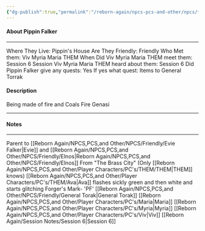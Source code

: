 ```yaml
---
{"dg-publish":true,"permalink":"/reborn-again/npcs-pcs-and-other/npcs/friendly/pippin-falker/"}
---
```



#### About Pippin Falker
---
Where They Live: Pippin's House
Are They Friendly: Friendly 
Who Met them: Viv Myria Maria THEM
When Did Viv Myria Maria THEM meet them: Session 6
Session Viv Myria Maria THEM heard about them: Session 6
Did Pippin Falker give any quests: Yes
	If yes what quest: Items to General Torrak


#### Description
Being made of fire and Coals
Fire Genasi

---

#### Notes
---
Parent to [[Reborn Again/NPCS,PCS,and Other/NPCS/Friendly/Evie Falker\|Evie]] and [[Reborn Again/NPCS,PCS,and Other/NPCS/Friendly/Elnos\|Reborn Again/NPCS,PCS,and Other/NPCS/Friendly/Elnos]]
From "The Brass City" (Only [[Reborn Again/NPCS,PCS,and Other/Player Characters/PC's/THEM/THEM\|THEM]]  knows)
 [[Reborn Again/NPCS,PCS,and Other/Player Characters/PC's/THEM/Ava\|Ava]] flashes sickly green and then white and starts glitching
Forger's Mark- 'PF'
[[Reborn Again/NPCS,PCS,and Other/NPCS/Friendly/General Torak\|General Torak]]
[[Reborn Again/NPCS,PCS,and Other/Player Characters/PC's/Maria\|Maria]]
[[Reborn Again/NPCS,PCS,and Other/Player Characters/PC's/Myria\|Myria]]
[[Reborn Again/NPCS,PCS,and Other/Player Characters/PC's/Viv\|Viv]]
[[Reborn Again/Session Notes/Session 6\|Session 6]]

